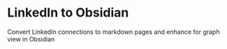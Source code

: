 # LinkedIn to Obsidian
 Convert LinkedIn connections to markdown pages and enhance for graph view in Obsidian
